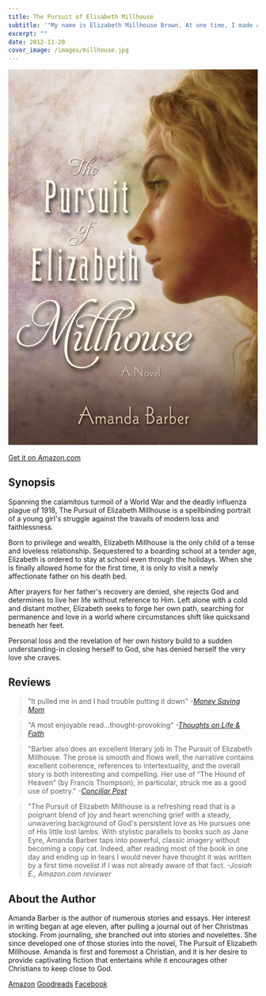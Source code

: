 ```yaml
---
title: The Pursuit of Elisabeth Millhouse
subtitle: '"My name is Elizabeth Millhouse Brown. At one time, I made a name for myself, so perhaps you have heard of me. I was born May 10th, 1898 to very wealthy parents in a small college town in Pennsylvania…"'
excerpt: ""
date: 2012-11-20
cover_image: /images/millhouse.jpg
---
```


![](/images/millhouse.jpg)

<a href="https://www.amazon.com/Pursuit-Elizabeth-Millhouse-Amanda-Barber/dp/1581694563/ref=sr_1_1?ie=UTF8&qid=1378228850&sr=8-1&keywords=the+pursuit+of+elizabeth+millhouse" class="button button--large">Get it on Amazon.com</a>

## Synopsis

Spanning the calamitous turmoil of a World War and the deadly influenza plague of 1918, The Pursuit of Elizabeth Millhouse is a spellbinding portrait of a young girl's struggle against the travails of modern loss and faithlessness.

Born to privilege and wealth, Elizabeth Millhouse is the only child of a tense and loveless relationship. Sequestered to a boarding school at a tender age, Elizabeth is ordered to stay at school even through the holidays. When she is finally allowed home for the first time, it is only to visit a newly affectionate father on his death bed.

After prayers for her father's recovery are denied, she rejects God and determines to live her life without reference to Him. Left alone with a cold and distant mother, Elizabeth seeks to forge her own path, searching for permanence and love in a world where circumstances shift like quicksand beneath her feet.

Personal loss and the revelation of her own history build to a sudden understanding-in closing herself to God, she has denied herself the very love she craves.

## Reviews

> "It pulled me in and I had trouble putting it down" _-[Money Saving Mom](http://moneysavingmom.com/2013/05/48-hour-giveaway-the-pursuit-of-elizabeth-millhouse-10-winners.html)_

> "A most enjoyable read…thought-provoking" _-[Thoughts on Life & Faith](http://jprahlow.blogspot.com/2013/06/book-review-pursuit-of-elizabeth.html)_

> "Barber also does an excellent literary job in The Pursuit of Elizabeth Millhouse. The prose is smooth and flows well, the narrative contains excellent coherence, references to intertextuality, and the overall story is both interesting and compelling. Her use of “The Hound of Heaven” (by Francis Thompson), in particular, struck me as a good use of poetry." _-[Conciliar Post](https://conciliarpost.com/reviews/the-pursuit-of-elizabeth-millhouse-amanda-barber/)_

> "The Pursuit of Elizabeth Millhouse is a refreshing read that is a poignant blend of joy and heart wrenching grief with a steady, unwavering background of God's persistent love as He pursues one of His little lost lambs. With stylistic parallels to books such as Jane Eyre, Amanda Barber taps into powerful, classic imagery without becoming a copy cat. Indeed, after reading most of the book in one day and ending up in tears I would never have thought it was written by a first time novelist if I was not already aware of that fact. _-Josiah E., Amazon.com reviewer_

## About the Author

Amanda Barber is the author of numerous stories and essays. Her interest in writing began at age eleven, after pulling a journal out of her Christmas stocking. From journaling, she branched out into stories and novelettes. She since developed one of those stories into the novel, The Pursuit of Elizabeth Millhouse. Amanda is first and foremost a Christian, and it is her desire to provide captivating fiction that entertains while it encourages other Christians to keep close to God.

<a href="https://www.amazon.com/Pursuit-Elizabeth-Millhouse-Amanda-Barber/dp/1581694563/ref=sr_1_1?ie=UTF8&qid=1378228850&sr=8-1&keywords=the+pursuit+of+elizabeth+millhouse" class="button button--large">Amazon</a> <a href="https://www.goodreads.com/book/show/16283884-the-pursuit-of-elizabeth-millhouse" class="button button--large">Goodreads</a> <a href="https://www.facebook.com/thepursuitofelizabethmillhouse" class="button button--large">Facebook</a>
